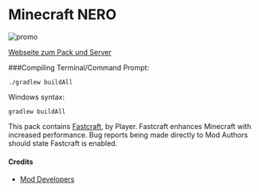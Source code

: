 # Minecraft NERO
![promo](http://www.tubes.one/wp-content/uploads/2016/04/1500x500-788x445.jpg)

[Webseite zum Pack und Server](http://mcneroserver.de)

###Compiling
Terminal/Command Prompt:

    ./gradlew buildAll

Windows syntax:

    gradlew buildAll


This pack contains [Fastcraft](http://forum.industrial-craft.net/index.php?page=Thread&threadID=10820), by Player. Fastcraft enhances Minecraft with increased performance. Bug reports being made directly to Mod Authors should state Fastcraft is enabled.


#### Credits
- [Mod Developers](https://github.com/MyM-ModpackTeam/GalacticScience/blob/master/credits.rst)
